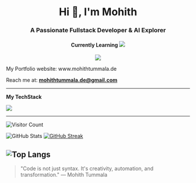<h1 align="center">Hi 👋, I'm Mohith</h1>
<h3 align="center">A Passionate Fullstack Developer & AI Explorer</h3>
<h4 align="center">Currently Learning <span align="center">
  <img src="https://img.shields.io/badge/LINUX-000000?style=for-the-badge&logo=linux&logoColor=white" />
</span></h4>



<p align="center">
  <img src="https://readme-typing-svg.herokuapp.com/?lines=Fullstack+Developer;AI+Engineer+in+Progress;Cloud+&+DevOps+Learner;&center=true&width=380&height=45">
</p>
My Portfolio website: www.mohithtummala.de

Reach me at: **mohithtummala.de@gmail.com**

---
**My TechStack**

<p>
  <img src="https://skillicons.dev/icons?i=js,ts,react,py,flask,docker,gcp,firebase,linux,git,github,nodejs,pytorch,redux,aws" />
</p>

---

![Visitor Count](https://komarev.com/ghpvc/?username=DevMohith&label=Profile%20views&color=0e75b6&style=flat)

![GitHub Stats](https://github-readme-stats.vercel.app/api?username=DevMohith&show_icons=true&theme=tokyonight)
[![GitHub Streak](https://streak-stats.demolab.com?user=DevMohith&theme=tokyonight&hide_border=false)](https://git.io/streak-stats)

![Top Langs](https://github-readme-stats.vercel.app/api/top-langs/?username=DevMohith&layout=compact&theme=tokyonight)
---

> "Code is not just syntax. It's creativity, automation, and transformation." — Mohith Tummala


